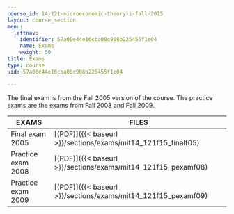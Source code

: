 ```yaml
---
course_id: 14-121-microeconomic-theory-i-fall-2015
layout: course_section
menu:
  leftnav:
    identifier: 57a00e44e16cba00c908b225455f1e04
    name: Exams
    weight: 50
title: Exams
type: course
uid: 57a00e44e16cba00c908b225455f1e04

---
```


The final exam is from the Fall 2005 version of the course. The practice exams are the exams from Fall 2008 and Fall 2009.

| EXAMS | FILES |
| --- | --- |
| Final exam 2005 | [(PDF)]({{< baseurl >}}/sections/exams/mit14_121f15_finalf05) |
| Practice exam 2008 | [(PDF)]({{< baseurl >}}/sections/exams/mit14_121f15_pexamf08) |
| Practice exam 2009 | [(PDF)]({{< baseurl >}}/sections/exams/mit14_121f15_pexamf09)